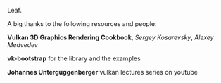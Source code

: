 Leaf.











A big thanks to the following resources and people:

**Vulkan 3D Graphics Rendering Cookbook**, *Sergey Kosarevsky*, *Alexey Medvedev*

**vk-bootstrap** for the library and the examples

**Johannes Unterguggenberger** vulkan lectures series on youtube

